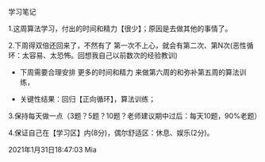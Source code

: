 学习笔记

1.这周算法学习，付出的时间和精力【很少】；原因是去做其他的事情了。





2.下周得双倍还回来了，不然有了 第一次不上心，就会有第二次、第N次(恶性循环：太容易、太恐怖。回想我自己以前数次的经验教训)

- 下周需要合理安排 更多的时间和精力 来做第六周的和弥补第五周的算法训练，

- 关键性结果：回归【正向循环】，算法训练；





3.保持每天做一点（3题？5题？10题？老师建议期中过后：每天10题，90%老题）





4.保证自己在【学习区】内(8分)，偶尔舒适区：休息、娱乐(2分)。





2021年1月31日18:47:03  Mia